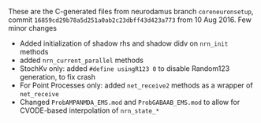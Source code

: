 These are the C-generated files from neurodamus branch `coreneuronsetup`, commit `16859cd29b78a5d251a0ab2c23dbff43d423a773` from 10 Aug 2016.
Few minor changes
- Added initialization of shadow rhs and shadow didv on `nrn_init` methods
- added `nrn_current_parallel` methods
- StochKv only: added `#define usingR123 0` to disable Random123 generation, to fix crash
- For Point Processes only: added `net_receive2` methods as a wrapper of `net_receive`
- Changed `ProbAMPANMDA_EMS.mod` and `ProbGABAAB_EMS.mod` to allow for CVODE-based interpolation of `nrn_state_*`
